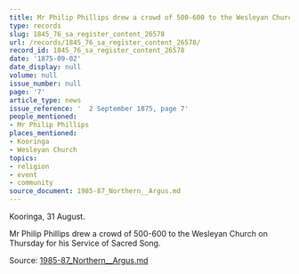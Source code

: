 ```yaml
---
title: Mr Philip Phillips drew a crowd of 500-600 to the Wesleyan Church
type: records
slug: 1845_76_sa_register_content_26578
url: /records/1845_76_sa_register_content_26578/
record_id: 1845_76_sa_register_content_26578
date: '1875-09-02'
date_display: null
volume: null
issue_number: null
page: '7'
article_type: news
issue_reference: '  2 September 1875, page 7'
people_mentioned:
- Mr Philip Phillips
places_mentioned:
- Kooringa
- Wesleyan Church
topics:
- religion
- event
- community
source_document: 1985-87_Northern__Argus.md
---
```


  Kooringa, 31 August.
  
  Mr Philip Phillips drew a crowd of 500-600 to the Wesleyan Church on Thursday for his Service of Sacred Song.

Source: [1985-87_Northern__Argus.md](/downloads/markdown/1985-87_Northern__Argus.md)

